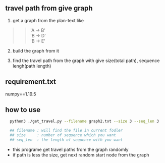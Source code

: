 ## travel path from give graph

1. get a graph from the plan-text like
>>'A -> B'</br>
>>'B -> D'</br>
>>'B -> E'</br>

2. build the graph from it

3. find the travel path from the graph with give size(total path), sequence lengh(path length)

## requirement.txt
numpy==1.19.5

## how to use
```bash
  python3 ./get_travel.py --filename graph2.txt --size 3 --seq_len 3

  ## filename : will find the file in current fodler
  ## size     : number of sequence which you want
  ## seq_len  : the length of sequence with you want
```

- this programe get travel paths from the graph randomly
- if path is less the size, get next random start node from the graph
